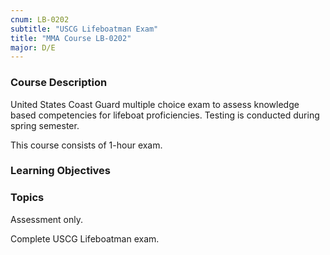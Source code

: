 ```yaml
---
cnum: LB-0202
subtitle: "USCG Lifeboatman Exam"
title: "MMA Course LB-0202"
major: D/E
---
```


### Course Description

United States Coast Guard multiple choice exam to assess knowledge based competencies for lifeboat proficiencies. Testing is conducted during spring semester.

This course consists of 1-hour exam.


### Learning Objectives



### Topics

Assessment only.  

Complete USCG Lifeboatman exam.



